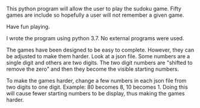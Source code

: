            
This python program will allow the user to play
the sudoku game. Fifty games are include so hopefully
a user will not remember a given game.

Have fun playing.

I wrote the program using python 3.7. No external programs
were used.

The games have been designed to be easy to complete. However,
they can be adjusted to make them harder. Look at a json file.
Some numbers are a single digit and others are two digits. The
two digit numbers are "shifted to remove the zero" and then they
become the visible starting numbers.

To make the games harder, change a few numbers in each json file 
from two digits to one digit. Example: 80 becomes 8, 10 becomes 1.
Doing this will cause fewer starting numbers to be display, thus
making the games harder.
